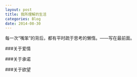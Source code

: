 ```yaml
---
layout: post
title: 我所理解的生活
categories: Blog
date: 2014-08-30
---
```


每一次“嘴笨”的背后，都有平时疏于思考的懒惰。——写在最前面。

###关于爱情

###关于承诺

###关于欲望
